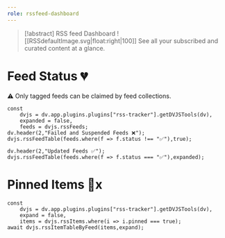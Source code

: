 ```yaml
---
role: rssfeed-dashboard
---
```

> [!abstract] RSS feed Dashboard
> ![[RSSdefaultImage.svg|float:right|100]] See all your subscribed and curated content at a glance.

# Feed Status 💔

⚠️ Only tagged feeds can be claimed by feed collections.
~~~dataviewjs
const
	dvjs = dv.app.plugins.plugins["rss-tracker"].getDVJSTools(dv),
	expanded = false,
	feeds = dvjs.rssFeeds;
dv.header(2,"Failed and Suspended Feeds ❌");
dvjs.rssFeedTable(feeds.where(f => f.status !== "✅"),true);

dv.header(2,"Updated Feeds ✅");
dvjs.rssFeedTable(feeds.where(f => f.status === "✅"),expanded);
~~~

# Pinned Items 📍x

~~~dataviewjs
const
	dvjs = dv.app.plugins.plugins["rss-tracker"].getDVJSTools(dv),
	expand = false,
	items = dvjs.rssItems.where(i => i.pinned === true);
await dvjs.rssItemTableByFeed(items,expand);
~~~
